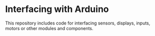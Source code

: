 # Interfacing with Arduino

This repository includes code for interfacing sensors, displays, inputs, motors or other modules and components. 
